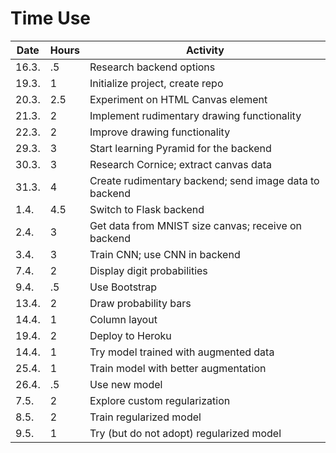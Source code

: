 # Time Use

|Date|Hours|Activity|
|-----|-----|--------|
|16.3.|.5|Research backend options|
|19.3.|1|Initialize project, create repo|
|20.3.|2.5|Experiment on HTML Canvas element|
|21.3.|2|Implement rudimentary drawing functionality|
|22.3.|2|Improve drawing functionality|
|29.3.|3|Start learning Pyramid for the backend|
|30.3.|3|Research Cornice; extract canvas data|
|31.3.|4|Create rudimentary backend; send image data to backend|
|1.4.|4.5|Switch to Flask backend|
|2.4.|3|Get data from MNIST size canvas; receive on backend|
|3.4.|3|Train CNN; use CNN in backend|
|7.4.|2|Display digit probabilities|
|9.4.|.5|Use Bootstrap|
|13.4.|2|Draw probability bars|
|14.4.|1|Column layout|
|19.4.|2|Deploy to Heroku|
|14.4.|1|Try model trained with augmented data|
|25.4.|1|Train model with better augmentation|
|26.4.|.5|Use new model|
|7.5.|2|Explore custom regularization|
|8.5.|2|Train regularized model|
|9.5.|1|Try (but do not adopt) regularized model|

